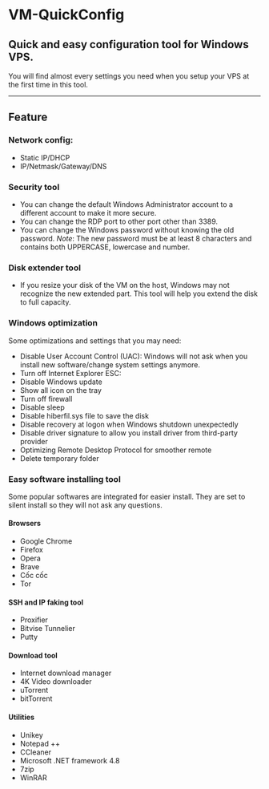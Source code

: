 # VM-QuickConfig

## Quick and easy configuration tool for Windows VPS.

You will find almost every settings you need when you setup your VPS at the first time in this tool.

---
## Feature
### Network config: 
- Static IP/DHCP
- IP/Netmask/Gateway/DNS
### Security tool
- You can change the default Windows Administrator account to a different account to make it more secure.
- You can change the RDP port to other port other than 3389.
- You can change the Windows password without knowing the old password. *_Note_*: The new password must be at least 8 characters and contains both UPPERCASE, lowercase and number.
### Disk extender tool
- If you resize your disk of the VM on the host, Windows may not recognize the new extended part. This tool will help you extend the disk to full capacity.
### Windows optimization
Some optimizations and settings that you may need:
- Disable User Account Control (UAC): Windows will not ask when you install new software/change system settings anymore.
- Turn off Internet Explorer ESC:
- Disable Windows update
- Show all icon on the tray
- Turn off firewall
- Disable sleep
- Disable hiberfil.sys file to save the disk
- Disable recovery at logon when Windows shutdown unexpectedly
- Disable driver signature to allow you install driver from third-party provider
- Optimizing Remote Desktop Protocol for smoother remote
- Delete temporary folder
### Easy software installing tool
Some popular softwares are integrated for easier install. They are set to silent install so they will not ask any questions.
#### Browsers
- Google Chrome
- Firefox
- Opera
- Brave
- Cốc cốc
- Tor
#### SSH and IP faking tool
- Proxifier
- Bitvise Tunnelier
- Putty
#### Download tool
- Internet download manager
- 4K Video downloader
- uTorrent
- bitTorrent
#### Utilities
- Unikey
- Notepad ++
- CCleaner
- Microsoft .NET framework 4.8
- 7zip
- WinRAR
